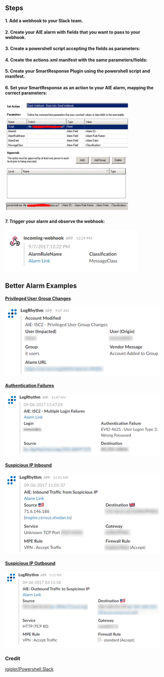 ## Steps
#### 1. Add a webhook to your Slack team.

#### 2. Create your AIE alarm with fields that you want to pass to your webhook.

#### 3. Create a powershell script accepting the fields as parameters:

<script src="https://gist.github.com/WTFender/aad9eee612dab9a012a256be93da54bc.js?file=basic.ps1"></script>

#### 4. Create the actions.xml manifest with the same parameters/fields:

<script src="https://gist.github.com/WTFender/aad9eee612dab9a012a256be93da54bc.js?file=actions.xml"></script>

#### 5. Create your SmartResponse Plugin using the powershell script and manifest.

#### 6. Set your SmartResponse as an action to your AIE alarm, mapping the correct parameters:

<img src="/static/img/lr_webhooks2.png">

#### 7. Trigger your alarm and observe the webhook:

<img src="/static/img/lr_webhooks3.png">

## Better Alarm Examples

#### [Privileged User Group Changes](https://github.com/WTFender/logrhythm-slack-webhooks/blob/master/better%20examples/privileged-user-group-change/privileged-user-group-change.ps1)
<img src="/static/img/lr_webhooks4.png">

#### [Authentication Failures](https://github.com/WTFender/logrhythm-slack-webhooks/blob/master/better%20examples/auth-failure/auth-failure.ps1)
<img src="/static/img/lr_webhooks5.png">

#### [Suspicious IP Inbound](https://github.com/WTFender/logrhythm-slack-webhooks/blob/master/better%20examples/suspicious-ip-inbound/suspicious-ip-inbound.ps1)
<img src="/static/img/lr_webhooks6.png">

#### [Suspicious IP Outbound](https://github.com/WTFender/logrhythm-slack-webhooks/blob/master/better%20examples/suspicious-ip-outbound/suspicious-ip-outbound.ps1)
<img src="/static/img/lr_webhooks7.png">

### Credit

[jgigler/Powershell.Slack](https://github.com/jgigler/Powershell.Slack)